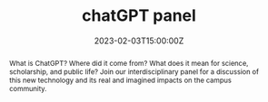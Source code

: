 ---
title: chatGPT panel

event: Invited Panel, Co-sponsored by the Department of History, the Institute for the Arts and Humanities, and the Center for Information, Technology, and Public Life 

event_url: 

location: University Room, Hyde Hall, UNC-Chapel Hill


summary: What is ChatGPT? Where did it come from? What does it mean for science, scholarship, and public life? Join our interdisciplinary panel for a discussion of this new technology and its real and imagined impacts on the campus community.  
abstract: What is ChatGPT? Where did it come from? What does it mean for science, scholarship, and public life? Join our interdisciplinary panel for a discussion of this new technology and its real and imagined impacts on the campus community.  

# Talk start and end times.
#   End time can optionally be hidden by prefixing the line with `#`.
date: "2023-02-03T15:00:00Z"
date_end: "2023-02-03T16:00:00Z"
all_day: false

# Schedule page publish date (NOT talk date).
publishDate: "2023-01-28T00:00:00Z"

authors: []
tags: []

# Is this a featured talk? (true/false)
featured: false

image:
  caption: ''
  focal_point: Right

links:

url_code: ""
url_pdf: ""
url_slides: ""
url_video: ""

# Markdown Slides (optional).
#   Associate this talk with Markdown slides.
#   Simply enter your slide deck's filename without extension.
#   E.g. `slides = "example-slides"` references `content/slides/example-slides.md`.
#   Otherwise, set `slides = ""`.
slides: example

# Projects (optional).
#   Associate this post with one or more of your projects.
#   Simply enter your project's folder or file name without extension.
#   E.g. `projects = ["internal-project"]` references `content/project/deep-learning/index.md`.
#   Otherwise, set `projects = []`.
projects:
- example
---